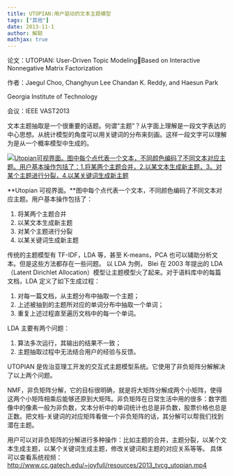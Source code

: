 ```yaml
---
title: UTOPIAN:用户驱动的文本主题模型
tags: ["其他"]
date: 2013-11-1
author: 解聪
mathjax: true
---
```


论文：UTOPIAN: User-Driven Topic ModelingBased on Interactive Nonnegative Matrix Factorization

作者：Jaegul Choo, Changhyun Lee Chandan K. Reddy, and Haesun Park

Georgia Institute of Technology

会议：IEEE VAST2013

文本主题抽取是一个很重要的话题。何谓“主题”？从字面上理解是一段文字表达的中心思想。从统计模型的角度可以用关键词的分布来刻画。这样一段文字可以理解为是从一个概率模型中生成的。

[![Utopian可视界面。图中每个点代表一个文本，不同颜色编码了不同文本对应主题。用户基本操作包括了：1.将某两个主题合并，2.以某文本生成新主题，3。对某个主题进行分裂，4.以某关键词生成新主题](http://www.cad.zju.edu.cn/home/vagblog/wp-content/uploads/2013/11/%E5%9B%BE%E7%89%871.png)](http://www.cad.zju.edu.cn/home/vagblog/wp-content/uploads/2013/11/图片1.png)

**Utopian 可视界面。**图中每个点代表一个文本，不同颜色编码了不同文本对应主题。用户基本操作包括了：

1. 将某两个主题合并
2. 以某文本生成新主题
3. 对某个主题进行分裂
4. 以某关键词生成新主题

传统的主题模型有 TF-IDF，LDA 等，甚至 K-means，PCA 也可以辅助分析文本。但是这些方法都存在一些问题。
以 LDA 为例， Blei 在 2003 年提出的 LDA（Latent Dirichlet Allocation）模型让主题模型火了起来。对于语料库中的每篇文档，LDA 定义了如下生成过程：

1. 对每一篇文档，从主题分布中抽取一个主题；
2. 上述被抽到的主题所对应的单词分布中抽取一个单词；
3. 重复上述过程直至遍历文档中的每一个单词。

LDA 主要有两个问题：

1. 算法多次运行，其输出的结果不一致；
2. 主题抽取过程中无法结合用户的经验与反馈。

UTOPIAN 是佐治亚理工开发的交互式主题模型系统。它使用了非负矩阵分解解决了以上两个问题。

NMF，非负矩阵分解，它的目标很明确，就是将大矩阵分解成两个小矩阵，使得这两个小矩阵相乘后能够还原到大矩阵。非负矩阵在日常生活中用的很多：数字图像中的像素一般为非负数，文本分析中的单词统计也总是非负数，股票价格也总是正数。把文档-关键词的对应矩阵看做一个非负矩阵的话，其分解可以帮我们找到潜在主题。

用户可以对非负矩阵的分解进行多种操作：比如主题的合并，主题分裂，以某个文本生成主题，以某个关键词生成主题，修改关键词和主题的对应关系等等。
具体可以查看系统视频：http://www.cc.gatech.edu/~joyfull/resources/2013_tvcg_utopian.mp4
